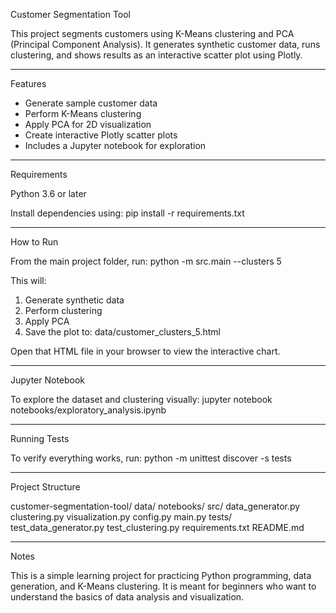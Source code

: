 Customer Segmentation Tool

This project segments customers using K-Means clustering and PCA (Principal Component Analysis).
It generates synthetic customer data, runs clustering, and shows results as an interactive scatter plot using Plotly.

---

Features

- Generate sample customer data
- Perform K-Means clustering
- Apply PCA for 2D visualization
- Create interactive Plotly scatter plots
- Includes a Jupyter notebook for exploration

---

Requirements

Python 3.6 or later

Install dependencies using:
pip install -r requirements.txt

---

How to Run

From the main project folder, run:
python -m src.main --clusters 5

This will:

1. Generate synthetic data
2. Perform clustering
3. Apply PCA
4. Save the plot to: data/customer_clusters_5.html

Open that HTML file in your browser to view the interactive chart.

---

Jupyter Notebook

To explore the dataset and clustering visually:
jupyter notebook notebooks/exploratory_analysis.ipynb

---

Running Tests

To verify everything works, run:
python -m unittest discover -s tests

---

Project Structure

customer-segmentation-tool/
data/
notebooks/
src/
data_generator.py
clustering.py
visualization.py
config.py
main.py
tests/
test_data_generator.py
test_clustering.py
requirements.txt
README.md

---

Notes

This is a simple learning project for practicing Python programming, data generation, and K-Means clustering.
It is meant for beginners who want to understand the basics of data analysis and visualization.
